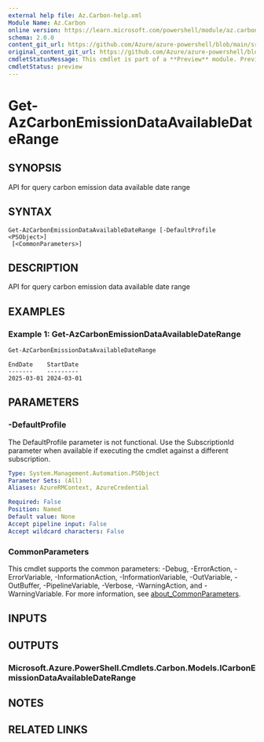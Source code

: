 ```yaml
---
external help file: Az.Carbon-help.xml
Module Name: Az.Carbon
online version: https://learn.microsoft.com/powershell/module/az.carbon/get-azcarbonemissiondataavailabledaterange
schema: 2.0.0
content_git_url: https://github.com/Azure/azure-powershell/blob/main/src/Carbon/Carbon/help/Get-AzCarbonEmissionDataAvailableDateRange.md
original_content_git_url: https://github.com/Azure/azure-powershell/blob/main/src/Carbon/Carbon/help/Get-AzCarbonEmissionDataAvailableDateRange.md
cmdletStatusMessage: This cmdlet is part of a **Preview** module. Preview versions aren't recommended for use in production environments. For more information, see https://aka.ms/azps-refstatus.
cmdletStatus: preview
---
```

# Get-AzCarbonEmissionDataAvailableDateRange

## SYNOPSIS
API for query carbon emission data available date range

## SYNTAX

```
Get-AzCarbonEmissionDataAvailableDateRange [-DefaultProfile <PSObject>]
 [<CommonParameters>]
```

## DESCRIPTION
API for query carbon emission data available date range

## EXAMPLES

### Example 1: Get-AzCarbonEmissionDataAvailableDateRange
```powershell
Get-AzCarbonEmissionDataAvailableDateRange
```

```output
EndDate    StartDate
-------    ---------
2025-03-01 2024-03-01
```

## PARAMETERS

### -DefaultProfile
The DefaultProfile parameter is not functional.
Use the SubscriptionId parameter when available if executing the cmdlet against a different subscription.

```yaml
Type: System.Management.Automation.PSObject
Parameter Sets: (All)
Aliases: AzureRMContext, AzureCredential

Required: False
Position: Named
Default value: None
Accept pipeline input: False
Accept wildcard characters: False
```

### CommonParameters
This cmdlet supports the common parameters: -Debug, -ErrorAction, -ErrorVariable, -InformationAction, -InformationVariable, -OutVariable, -OutBuffer, -PipelineVariable, -Verbose, -WarningAction, and -WarningVariable. For more information, see [about_CommonParameters](http://go.microsoft.com/fwlink/?LinkID=113216).

## INPUTS

## OUTPUTS

### Microsoft.Azure.PowerShell.Cmdlets.Carbon.Models.ICarbonEmissionDataAvailableDateRange

## NOTES

## RELATED LINKS

